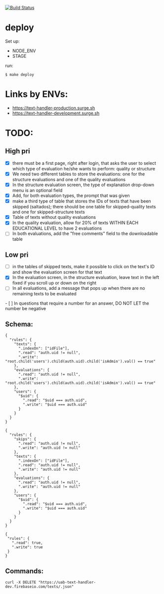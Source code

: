 [![Build Status](https://travis-ci.org/carlosvillu/UABTexthandler.svg?branch=master)](https://travis-ci.org/carlosvillu/UABTexthandler)

# deploy

Set up:

* NODE_ENV
* STAGE

run:

`$ make deploy`

# Links by ENVs:

* https://text-handler-production.surge.sh
* https://text-handler-development.surge.sh

# TODO:

## High pri
- [x] there must be a first page, right after login, that asks the user to select which type of evaluation he/she wants to perform: quality or structure
- [x] We need two different tables to store the evaluations: one for the structure evaluations and one of the quality evaluations
- [x] In the structure evaluation screen, the type of explanation drop-down menu is an optional field
- [x] Add, for both evaluation types, the prompt that was given
- [x] make a third type of table that stores the IDs of texts that have been skipped (saltados); there should be one table for skipped-quality texts and one for skipped-structure texts
- [x] Table of texts without quality evaluations
- [x] In the quality evaluation, allow for 20% of texts WITHIN EACH EDUCATIONAL LEVEL to have 2 evaluations
- [ ] In both evaluations, add the "free comments" field to the downloadable table

## Low pri
- [ ] in the tables of skipped texts,  make it possible to click on the text's ID and show the evaluation screen for that text
- [x] In the evaluation screen, in the structure evaluation, leave text in the left fixed if you scroll up or down on the right
- [ ] In all evaluations, add a message that pops up when there are no remaining texts to be evaluated

- [ ] In questions that require a number for an answer, DO NOT LET the number be negative


## Schema:
```
{
  "rules": {
    "texts": {
      ".indexOn": ["idFile"],
      ".read": "auth.uid != null",
      ".write": "root.child('users').child(auth.uid).child('isAdmin').val() == true"
    },
    "evaluations": {
      ".read": "auth.uid != null",
      ".write": "root.child('users').child(auth.uid).child('isAdmin').val() == true"
    },
    "users": {
      "$uid": {
        ".read": "$uid === auth.uid",
        ".write": "$uid === auth.uid"
      }
    }
  }
}
```

```
{
  "rules": {
    "skips": {
      ".read": "auth.uid != null",
      ".write": "auth.uid != null"
    },
    "texts": {
      ".indexOn": ["idFile"],
      ".read": "auth.uid != null",
      ".write": "auth.uid != null"
    },
    "evaluations": {
      ".read": "auth.uid != null",
      ".write": "auth.uid != null"
    },
    "users": {
      "$uid": {
        ".read": "$uid === auth.uid",
        ".write": "$uid === auth.uid"
      }
    }
  }
}
```

```
{
 "rules": {
   ".read": true,
   ".write": true
 }
}
```

## Commands:

```
curl -X DELETE "https://uab-text-handler-dev.firebaseio.com/texts/.json"
```

